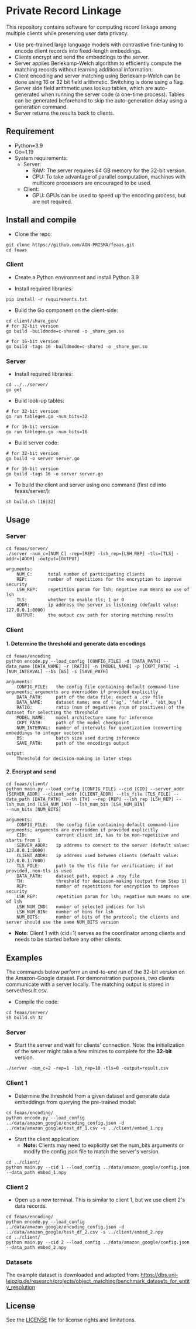 # Private Record Linkage

This repository contains software for computing record linkage among multiple clients while preserving user data privacy.

* Use pre-trained large language models with contrastive fine-tuning to encode client records into fixed-length embeddings.
* Clients encrypt and send the embeddings to the server. 
* Server applies Berlekamp-Welch algorithm to efficiently compute the matching records without learning additional information.
* Client encoding and server matching using Berlekamp-Welch can be done using 16 or 32 bit field arithmetic. Switching is done using a flag. 
* Server side field arithmetic uses lookup tables, which are auto-generated when running the server code (a one-time process). Tables can be generated beforehand to skip the auto-generation delay using a generation command.
* Server returns the results back to clients.

## Requirement

* Python=3.9
* Go=1.19
* System requirements:
  * Server:
    * RAM: The server requires 64 GB memory for the 32-bit version.
    * CPU: To take advantage of parallel computation, machines with multicore processors are encouraged to be used.
  * Client:
    * GPU: GPUs can be used to speed up the encoding process, but are not required.


## Install and compile

* Clone the repo:
```
git clone https://github.com/AON-PRISMA/feaas.git
cd feaas
```

### Client

* Create a Python environment and install Python 3.9

* Install required libraries:
```
pip install -r requirements.txt
```

* Build the Go component on the client-side:
```
cd client/share_gen/
# for 32-bit version
go build -buildmode=c-shared -o _share_gen.so

# for 16-bit version
go build -tags 16 -buildmode=c-shared -o _share_gen.so
```

### Server

* Install required libraries:
```
cd ../../server/
go get
```

* Build look-up tables:
```
# for 32-bit version
go run tablegen.go -num_bits=32

# for 16-bit version
go run tablegen.go -num_bits=16
```


* Build server code:
```
# for 32-bit version
go build -o server server.go

# for 16-bit version
go build -tags 16 -o server server.go
```

* To build the client and server using one command (first cd into feaas/server/):
```
sh build.sh [16|32]
```


## Usage


### Server
```shell
cd feaas/server/
./server -num_c=[NUM_C] -rep=[REP] -lsh_rep=[LSH_REP] -tls=[TLS] -addr=[ADDR] -output=[OUTPUT]

arguments:
    NUM_C:      total number of participating clients
    REP:        number of repetitions for the encryption to improve security
    LSH_REP:    repetition param for lsh; negative num means no use of lsh
    TLS:        whether to enable tls; 1 or 0
    ADDR:       ip address the server is listening (default value: 127.0.0.1:8000) 
    OUTPUT:     the output csv path for storing matching results
```


### Client

#### 1. Determine the threshold and generate data encodings

```shell
cd feaas/encoding
python encode.py --load_config [CONFIG_FILE] -d [DATA_PATH] --data_name [DATA_NAME] -r [RATIO] -n [MODEL_NAME] -p [CKPT_PATH] -i [NUM_INTERVAL] --bs [BS] -s [SAVE_PATH]

arguments:
    CONFIG_FILE:   the config file containing default command-line arguments; arguments are overridden if provided explicitly
    DATA_PATH:     path of the data file; expect a .csv file
    DATA_NAME:     dataset name; one of ['ag', 'febrl4', 'abt_buy']  
    RATIO:         ratio (num of negatives /num of positives) of the dataset for selecting the threshold
    MODEL_NAME:    model architecture name for inference
    CKPT_PATH:     path of the model checkpoint 
    NUM_INTERVAL:  number of intervals for quantization (converting embeddings to integer vectors)
    BS:            batch size used during inference
    SAVE_PATH:     path of the encodings output

output:
    Threshold for decision-making in later steps
```

#### 2. Encrypt and send
```shell
cd feaas/client/
python main.py --load_config [CONFIG_FILE] --cid [CID] --server_addr [SERVER_ADDR] --client_addr [CLIENT_ADDR] --tls_file [TLS_FILE] --data_path [DATA_PATH]  --th [TH] --rep [REP] --lsh_rep [LSH_REP] --lsh_num_ind [LSH_NUM_IND] --lsh_num_bin [LSH_NUM_BIN]
--num_bits [NUM_BITS]

arguments:
    CONFIG_FILE:   the config file containing default command-line arguments; arguments are overridden if provided explicitly
    CID:           current client id, has to be non-repetitive and starts from 1
    SERVER_ADDR:   ip address to connect to the server (default value: 127.0.0.1:8000)
    CLIENT_ADDR:   ip address used between clients (default value: 127.0.0.1:7000)
    TLS_FILE:      path to the tls file for verification; if not provided, non-tls is used
    DATA_PATH:     dataset path, expect a .npy file
    TH:            threshold for decision-making (output from Step 1)
    REP:           number of repetitions for encryption to improve security
    LSH_REP:       repetition param for lsh; negative num means no use of lsh
    LSH_NUM_IND:   number of selected indices for lsh
    LSH_NUM_BIN:   number of bins for lsh
    NUM_BITS:      number of bits of the protocol; the clients and server should use the same NUM_BITS version
```

  * **Note**: Client 1 with (cid=1) serves as the coordinator among clients and needs to be started before any other clients.

## Examples

The commands below perform an end-to-end run of the 32-bit version on the Amazon-Google dataset. For demonstration purposes, two clients communicate with a server locally. The matching output is stored in server/result.csv.

* Compile the code:
```shell
cd feaas/server/
sh build.sh 32
```

### Server
* Start the server and wait for clients' connection. Note: the initialization of the server might take a few minutes to complete for the **32-bit** version.
```shell
./server -num_c=2 -rep=1 -lsh_rep=10 -tls=0 -output=result.csv
```


### Client 1

* Determine the threshold from a given dataset and generate data embeddings from querying the pre-trained model:
```shell
cd feaas/encoding/
python encode.py --load_config ../data/amazon_google/encoding_config.json -d ../data/amazon_google/test_df_1.csv -s ../client/embed_1.npy
```
* Start the client application:
  * **Note:** Clients may need to explicitly set the num_bits arguments or modify the config.json file to match the server's version.
```shell
cd ../client/
python main.py --cid 1 --load_config ../data/amazon_google/config.json --data_path embed_1.npy
```

### Client 2
* Open up a new terminal. This is similar to client 1, but we use client 2's data records.
```shell
cd feaas/encoding/
python encode.py --load_config ../data/amazon_google/encoding_config.json -d ../data/amazon_google/test_df_2.csv -s ../client/embed_2.npy
cd ../client/
python main.py --cid 2 --load_config ../data/amazon_google/config.json --data_path embed_2.npy
```


### Datasets
The example dataset is downloaded and adapted from:
https://dbs.uni-leipzig.de/research/projects/object_matching/benchmark_datasets_for_entity_resolution

## License
See the [LICENSE](LICENSE.txt) file for license rights and limitations.
